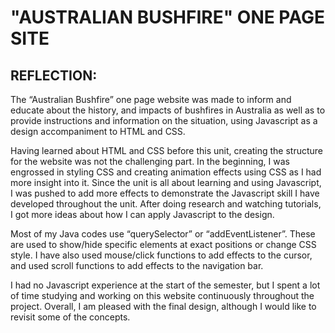 # "AUSTRALIAN BUSHFIRE" ONE PAGE SITE

## REFLECTION:

The “Australian Bushfire” one page website was made to inform and educate about the history, and impacts of bushfires in Australia as well as to provide instructions and information on the situation, using Javascript as a design accompaniment to HTML and CSS.

Having learned about HTML and CSS before this unit, creating the structure for the website was not the challenging part. In the beginning, I was engrossed in styling CSS and creating animation effects using CSS as I had more insight into it. Since the unit is all about learning and using Javascript, I was pushed to add more effects to demonstrate the Javascript skill I have developed throughout the unit. After doing research and watching tutorials, I got more ideas about how I can apply Javascript to the design.

Most of my Java codes use “querySelector” or “addEventListener”. These are used to show/hide specific elements at exact positions or change CSS style. I have also used mouse/click functions to add effects to the cursor,  and used scroll functions to add effects to the navigation bar.

I had no Javascript experience at the start of the semester, but I spent a lot of time studying and working on this website continuously throughout the project. Overall, I am pleased with the final design, although I would like to revisit some of the concepts.
